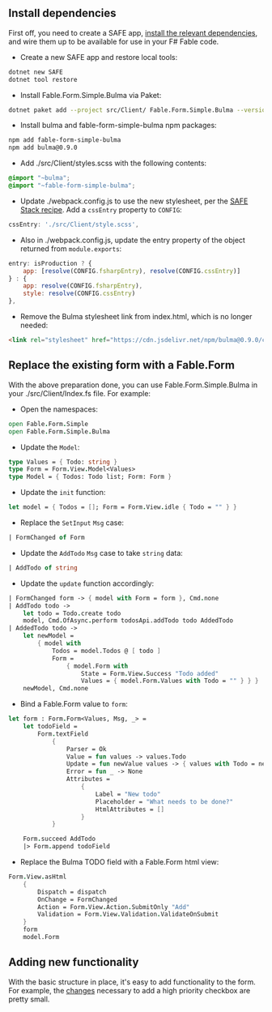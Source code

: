 ## Install dependencies

First off, you need to create a SAFE app, [install the relevant dependencies](https://mangelmaxime.github.io/Fable.Form/Fable.Form.Simple.Bulma/installation.html), and wire them up to be available for use in your F# Fable code.

- Create a new SAFE app and restore local tools:

```sh
dotnet new SAFE
dotnet tool restore
```

- Install Fable.Form.Simple.Bulma via Paket:

```sh
dotnet paket add --project src/Client/ Fable.Form.Simple.Bulma --version 3.0.0
```

- Install bulma and fable-form-simple-bulma npm packages:

```sh
npm add fable-form-simple-bulma
npm add bulma@0.9.0
```

- Add ./src/Client/styles.scss with the following contents:

```scss
@import "~bulma";
@import "~fable-form-simple-bulma";
```

- Update ./webpack.config.js to use the new stylesheet, per the [SAFE Stack recipe](https://safe-stack.github.io/docs/recipes/ui/add-style/). Add a `cssEntry` property to `CONFIG`:

```js
cssEntry: './src/Client/style.scss',
```

- Also in ./webpack.config.js, update the entry property of the object returned from `module.exports`:

```js
entry: isProduction ? {
    app: [resolve(CONFIG.fsharpEntry), resolve(CONFIG.cssEntry)]
} : {
    app: resolve(CONFIG.fsharpEntry),
    style: resolve(CONFIG.cssEntry)
},
```

- Remove the Bulma stylesheet link from index.html, which is no longer needed:

```html
<link rel="stylesheet" href="https://cdn.jsdelivr.net/npm/bulma@0.9.0/css/bulma.min.css">
```

## Replace the existing form with a Fable.Form

With the above preparation done, you can use Fable.Form.Simple.Bulma in your ./src/Client/Index.fs file. For example:

- Open the namespaces:

```fsharp
open Fable.Form.Simple
open Fable.Form.Simple.Bulma
```

- Update the `Model`:

```fsharp
type Values = { Todo: string }
type Form = Form.View.Model<Values>
type Model = { Todos: Todo list; Form: Form }
```

- Update the `init` function:

```fsharp
let model = { Todos = []; Form = Form.View.idle { Todo = "" } }
```

- Replace the `SetInput` `Msg` case:

```fsharp
| FormChanged of Form
```

- Update the `AddTodo` `Msg` case to take `string` data:

```fsharp
| AddTodo of string
```

- Update the `update` function accordingly:

```fsharp
| FormChanged form -> { model with Form = form }, Cmd.none
| AddTodo todo ->
    let todo = Todo.create todo
    model, Cmd.OfAsync.perform todosApi.addTodo todo AddedTodo
| AddedTodo todo ->
    let newModel =
        { model with
            Todos = model.Todos @ [ todo ]
            Form =
                { model.Form with
                    State = Form.View.Success "Todo added"
                    Values = { model.Form.Values with Todo = "" } } }
    newModel, Cmd.none
```

- Bind a Fable.Form value to `form`:

```fsharp
let form : Form.Form<Values, Msg, _> =
    let todoField =
        Form.textField
            {
                Parser = Ok
                Value = fun values -> values.Todo
                Update = fun newValue values -> { values with Todo = newValue }
                Error = fun _ -> None
                Attributes =
                    {
                        Label = "New todo"
                        Placeholder = "What needs to be done?"
                        HtmlAttributes = []
                    }
            }

    Form.succeed AddTodo
    |> Form.append todoField
```

- Replace the Bulma TODO field with a Fable.Form html view:

```fsharp
Form.View.asHtml
    {
        Dispatch = dispatch
        OnChange = FormChanged
        Action = Form.View.Action.SubmitOnly "Add"
        Validation = Form.View.Validation.ValidateOnSubmit
    }
    form
    model.Form
```


## Adding new functionality

With the basic structure in place, it's easy to add functionality to the form. For example, the [changes](https://github.com/CompositionalIT/safe-fable-form/commit/6342ee8f4abcfeed6dd5066718e6845e6e2174d0) necessary to add a high priority checkbox are pretty small.
